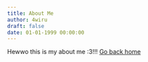 ```yaml
---
title: About Me
author: 4wiru
draft: false
date: 01-01-1999 00:00:00
---
```


Hewwo this is my about me :3!!! [Go back home](../)
